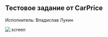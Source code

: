 <h2>Тестовое задание от CarPrice</h2>
<p>Исполнитель: Владислав Лукин</p>

<p><img alt=".screen" href="screen.png" /></p>